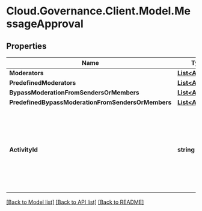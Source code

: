 # Cloud.Governance.Client.Model.MessageApproval
## Properties

Name | Type | Description | Notes
------------ | ------------- | ------------- | -------------
**Moderators** | [**List&lt;ApiUser&gt;**](ApiUser.md) |  | [optional] 
**PredefinedModerators** | [**List&lt;ApiUser&gt;**](ApiUser.md) |  | [optional] 
**BypassModerationFromSendersOrMembers** | [**List&lt;ApiUser&gt;**](ApiUser.md) |  | [optional] 
**PredefinedBypassModerationFromSendersOrMembers** | [**List&lt;ApiUser&gt;**](ApiUser.md) |  | [optional] 
**ActivityId** | **string** | An unique identifier for the activity which can be used to find configuration in the dynamic service if it is assign by IT | [optional] 

[[Back to Model list]](../README.md#documentation-for-models) [[Back to API list]](../README.md#documentation-for-api-endpoints) [[Back to README]](../README.md)

